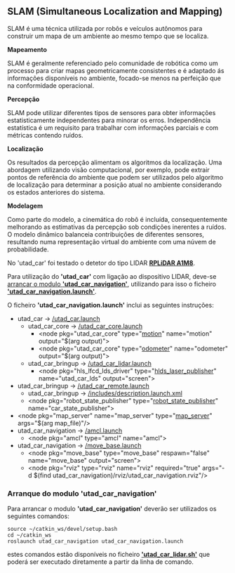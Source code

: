 ## SLAM (Simultaneous Localization and Mapping)

SLAM é uma técnica utilizada por robôs e veículos autônomos para construir um mapa de um ambiente ao mesmo tempo que se localiza.

__Mapeamento__

SLAM é geralmente referenciado pelo comunidade de robótica como um processo para criar mapas geometricamente consistentes e é adaptado ás informações disponíveis no ambiente, focado-se menos na perfeição que  na conformidade operacional.

__Percepção__

SLAM pode utilizar diferentes tipos de sensores para obter informações estatisticamente independentes para minorar os erros. Independência estatística é um requisito para trabalhar com informações parciais e com métricas contendo ruídos.

__Localização__

Os resultados da percepção alimentam os algoritmos da localização. Uma abordagem utilizando visão computacional, por exemplo, pode extrair pontos de referência do ambiente que podem ser utilizados pelo algoritmo de localização para determinar a posição atual no ambiente considerando os estados anteriores do sistema.

__Modelagem__

Como parte do modelo, a cinemática do robô é incluída, consequentemente melhorando as estimativas da percepção sob condições inerentes a ruídos. O modelo dinâmico balanceia contribuições de diferentes sensores, resultando numa representação virtual do ambiente com uma núvem de probabilidade.

No 'utad_car' foi testado o detetor do tipo LIDAR [__RPLiDAR A1M8__](./RPLiDAR%20A1M8.md).

Para utilização do __'utad_car'__ com ligação ao dispositivo LIDAR, deve-se [arrancar o modulo __'utad_car_navigation'__](#Arranque-do-modulo-utad_car_navigation), utilizando para isso o ficheiro [__'utad_car_navigation.launch'__](../ROS/catkin_ws/src/utad_car_navigation/launch/utad_car_navigation.launch).

O ficheiro __'utad_car_navigation.launch'__ inclui as seguintes instruções:
- utad_car -> [/utad_car.launch](../ROS/catkin_ws/src/utad_car/launch/utad_car.launch)
    - utad_car_core -> [/utad_car_core.launch](../ROS/catkin_ws/src/utad_car_core/launch/utad_car_core.launch)
        - \<node pkg="utad_car_core" type="[motion](../ROS/catkin_ws/src/utad_car_core/nodes/motion)" name="motion" output="$(arg output)">
        - \<node pkg="utad_car_core" type="[odometer](../ROS/catkin_ws/src/utad_car_core/nodes/odometer)" name="odometer" output="$(arg output)">
    - utad_car_bringup -> [/utad_car_lidar.launch](../ROS/catkin_ws/src/utad_car_bringup/launch/utad_car_lidar.launch)
        - \<node pkg="hls_lfcd_lds_driver" type="[hlds_laser_publisher](../ROS/catkin_ws/src/hls_lfcd_lds_driver/src/hlds_laser_publisher.cpp)" name="utad_car_lds" output="screen">
- utad_car_bringup -> [/utad_car_remote.launch](../ROS/catkin_ws/src/utad_car_bringup/launch/utad_car_remote.launch) 
    - utad_car_bringup -> [/includes/description.launch.xml](../ROS/catkin_ws/src/utad_car_bringup/launch/includes/description.launch.xml)
    - \<node pkg="robot_state_publisher" type="[robot_state_publisher](../ROS/catkin_ws/src/robot_state_publisher/src/robot_state_publisher.cpp)" name="car_state_publisher">
- \<node pkg="map_server" name="map_server" type="[map_server]()" args="$(arg map_file)"/>
- utad_car_navigation -> [/amcl.launch](../ROS/catkin_ws/src/utad_car_navigation/launch/amcl.launch)
    - \<node pkg="amcl" type="amcl" name="amcl">
- utad_car_navigation -> [/move_base.launch](../ROS/catkin_ws/src/utad_car_navigation/launch/move_base.launch)
    - \<node pkg="move_base" type="move_base" respawn="false" name="move_base" output="screen">
    - \<node pkg="rviz" type="rviz" name="rviz" required="true" args="-d $(find utad_car_navigation)/rviz/utad_car_navigation.rviz"/>


### Arranque do modulo 'utad_car_navigation'

Para arrancar o modulo __'utad_car_navigation'__ deverão ser utilizados os seguintes comandos:

    source ~/catkin_ws/devel/setup.bash
    cd ~/catkin_ws
    roslaunch utad_car_navigation utad_car_navigation.launch

estes comandos estão disponíveis no ficheiro [__'utad_car_lidar.sh'__](../ROS/utad_car_lidar.sh) que poderá ser executado diretamente a partir da linha de comando.


